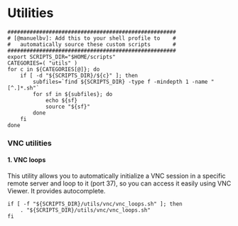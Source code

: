# Utilities
```shell
#####################################################
# [@manuelbv]: Add this to your shell profile to    #
#   automatically source these custom scripts       #
#####################################################
export SCRIPTS_DIR="$HOME/scripts"
CATEGORIES=( "utils" )
for c in ${CATEGORIES[@]}; do
	if [ -d "${SCRIPTS_DIR}/${c}" ]; then
		subfiles=`find ${SCRIPTS_DIR} -type f -mindepth 1 -name "[^.]*.sh"`
		for sf in ${subfiles}; do
			echo ${sf}
			source "${sf}"
		done
	fi
done 
```


### VNC utilities

#### 1. VNC loops
This utility allows you to automatically initialize a VNC session in a specific remote server and loop to it (port 37), so you can access it easily using VNC Viewer. It provides autocomplete. 
```shell
if [ -f "${SCRIPTS_DIR}/utils/vnc/vnc_loops.sh" ]; then
    . "${SCRIPTS_DIR}/utils/vnc/vnc_loops.sh"
fi 
```
